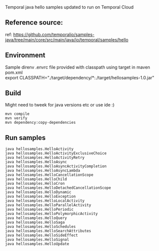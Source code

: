 Temporal java hello samples updated to run on Temporal Cloud

## Reference source:
ref: https://github.com/temporalio/samples-java/tree/main/core/src/main/java/io/temporal/samples/hello

## Environment
Sample direnv .envrc file provided with classpath using target in maven pom.xml  
export CLASSPATH="./target/dependency/*:./target/hellosamples-1.0.jar"

## Build
Might need to tweek for java versions etc or use ide :)
```
mvn compile
mvn verify
mvn dependency:copy-dependencies
```

## Run samples
```
java hellosamples.HelloActivity
java hellosamples.HelloActivityExclusiveChoice
java hellosamples.HelloActivityRetry
java hellosamples.HelloAsync
java hellosamples.HelloAsyncActivityCompletion
java hellosamples.HelloAsyncLambda
java hellosamples.HelloCancellationScope
java hellosamples.HelloChild
java hellosamples.HelloCron
java hellosamples.HelloDetachedCancellationScope
java hellosamples.HelloDynamic
java hellosamples.HelloException
java hellosamples.HelloLocalActivity
java hellosamples.HelloParallelActivity
java hellosamples.HelloPeriodic
java hellosamples.HelloPolymorphicActivity
java hellosamples.HelloQuery
java hellosamples.HelloSaga
java hellosamples.HelloSchedules
java hellosamples.HelloSearchAttributes
java hellosamples.HelloSideEffect
java hellosamples.HelloSignal
java hellosamples.HelloUpdate
```
